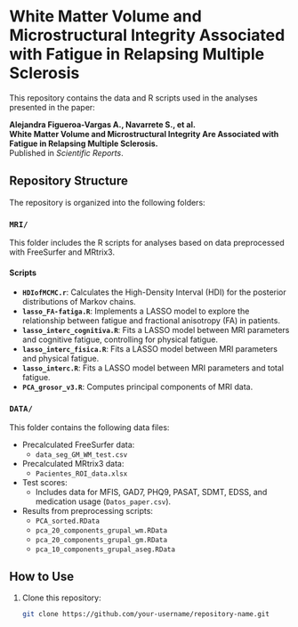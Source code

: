 # White Matter Volume and Microstructural Integrity Associated with Fatigue in Relapsing Multiple Sclerosis  

This repository contains the data and R scripts used in the analyses presented in the paper:  

**Alejandra Figueroa-Vargas A., Navarrete S., et al.**  
**White Matter Volume and Microstructural Integrity Are Associated with Fatigue in Relapsing Multiple Sclerosis.**  
Published in *Scientific Reports*.  

## Repository Structure  

The repository is organized into the following folders:  

### `MRI/`  
This folder includes the R scripts for analyses based on data preprocessed with FreeSurfer and MRtrix3.  

#### Scripts  
- **`HDIofMCMC.r`**: Calculates the High-Density Interval (HDI) for the posterior distributions of Markov chains.  
- **`lasso_FA-fatiga.R`**: Implements a LASSO model to explore the relationship between fatigue and fractional anisotropy (FA) in patients.  
- **`lasso_interc_cognitiva.R`**: Fits a LASSO model between MRI parameters and cognitive fatigue, controlling for physical fatigue.  
- **`lasso_interc_fisica.R`**: Fits a LASSO model between MRI parameters and physical fatigue.  
- **`lasso_interc.R`**: Fits a LASSO model between MRI parameters and total fatigue.  
- **`PCA_grosor_v3.R`**: Computes principal components of MRI data.  

### `DATA/`  
This folder contains the following data files:  
- Precalculated FreeSurfer data:  
  - `data_seg_GM_WM_test.csv`  
- Precalculated MRtrix3 data:  
  - `Pacientes_ROI_data.xlsx`  
- Test scores:  
  - Includes data for MFIS, GAD7, PHQ9, PASAT, SDMT, EDSS, and medication usage (`Datos_paper.csv`).  
- Results from preprocessing scripts:  
  - `PCA_sorted.RData`  
  - `pca_20_components_grupal_wm.RData`  
  - `pca_20_components_grupal_gm.RData`  
  - `pca_10_components_grupal_aseg.RData`  

## How to Use  

1. Clone this repository:  
   ```bash
   git clone https://github.com/your-username/repository-name.git

